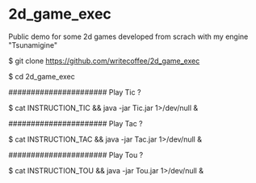 2d_game_exec
============

Public demo for some 2d games developed from scrach with my engine "Tsunamigine"


$ git clone https://github.com/writecoffee/2d_game_exec

$ cd 2d_game_exec

###################### Play Tic ?

$ cat INSTRUCTION_TIC && java -jar Tic.jar 1>/dev/null &

###################### Play Tac ?

$ cat INSTRUCTION_TAC && java -jar Tac.jar 1>/dev/null &

###################### Play Tou ?

$ cat INSTRUCTION_TOU && java -jar Tou.jar 1>/dev/null &

